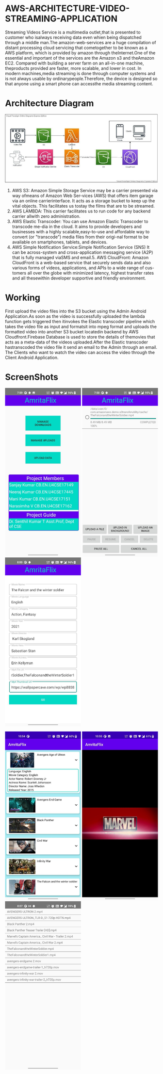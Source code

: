 # AWS-ARCHITECTURE-VIDEO-STREAMING-APPLICATION
Streaming Videos Service is a multimedia outlet,that is presented to customer who isalways receiving data even whien being dispatched through a middle man.The amazon-web-services are a huge compilation of distant processing cloud servicing that cometogether to be known as a AWS platform, which is provided by amazon through theInternet.One of the essential and important of the services are the Amazon s3 and theAmazon EC2.   Compared with building a server farm on an all-in-one machine,  theproducts provided are faster, more scalable, and lower in cost.  In modern machines,media streaming is done through computer systems and is not always usable by ordinarypeople.Therefore, the device is designed so that anyone using a smart phone can accessthe media streaming content.

# Architecture Diagram
![alt text](https://github.com/SanjayKumarKKR/AWS-ARCHITECTURE-VIDEO-STREAMING-APPLICATION/blob/4b13629041b1ef886cdf94207ff2a56ff9357ae7/Screenshots/architecture.jpg)
1.  AWS S3:  Amazon Simple Storage Service may be a carrier presented via way ofmeans of Amazon Web Ser-vices (AWS) that offers item garage via an online carrierinterface.  It acts as a storage bucket to keep up the vital objects.  This facilitates us tostay the films that are to be streamed.
2. AWS LAMBDA: This carrier facilitates us to run code for any backend carrier allwith zero administration.
3. AWS Elastic Transcoder: You can use Amazon Elastic Transcoder to transcode me-dia in the cloud.  It aims to provide developers and businesses with a highly scalable,easy-to-use and affordable way to convert (or "transcode") media files from their origi-nal format to be available on smartphones, tablets, and devices.
4. AWS  Simple  Notification  Service:Simple  Notification  Service  (SNS)  It  can  be  across-system and cross-application messaging service (A2P) that is fully managed viaSMS and email.5.  AWS CloudFront:  Amazon CloudFront is a web-based service that securely sends data and also various forms of videos, applications, and APIs to a wide range of cus-tomers all over the globe with minimized latency, highest transfer rates and all thesewithin developer supportive and friendly environment.


# Working
First upload the video files into the S3 bucket using the Admin Android Application.As soon as the video is successfully uploaded the lambda function gets triggered then itinvokes the Elastic transcoder pipeline which takes the video file as input and formatsit into mpeg format and uploads the formatted video into another S3 bucket locatedin backend by AWS Cloudfront.Firebase Database is used to store the details of themovies that acts as a meta-data of the videos uploaded.After the Elastic transcoder hastranscoded the video file it send an email to the Admin through an email.  The Clients who want to watch the video can access the video through the Client Android Application.

# ScreenShots
<p margin-left: 30px;>
  <img src="https://github.com/SanjayKumarKKR/AWS-ARCHITECTURE-VIDEO-STREAMING-APPLICATION/blob/3a88d2bd3e929335a3dc50b539bd39163b07ba52/Screenshots/AF1.png" width="250" />
  <img src="https://github.com/SanjayKumarKKR/AWS-ARCHITECTURE-VIDEO-STREAMING-APPLICATION/blob/1b31d9004e3619fbee5150983a1b0d79bb93babd/Screenshots/AF2.png" width="250" /> 
  <img src="https://github.com/SanjayKumarKKR/AWS-ARCHITECTURE-VIDEO-STREAMING-APPLICATION/blob/1b31d9004e3619fbee5150983a1b0d79bb93babd/Screenshots/Af3.png" width="250" />
</p>

<p>
  <img src="https://github.com/SanjayKumarKKR/AWS-ARCHITECTURE-VIDEO-STREAMING-APPLICATION/blob/d8ed368ec2f9430b420789a7c6cfc2312a7c76cc/Screenshots/c2.png" width="250" />
  <img src="https://github.com/SanjayKumarKKR/AWS-ARCHITECTURE-VIDEO-STREAMING-APPLICATION/blob/d8ed368ec2f9430b420789a7c6cfc2312a7c76cc/Screenshots/c3.png" width="250" /> 
  <img src="https://github.com/SanjayKumarKKR/AWS-ARCHITECTURE-VIDEO-STREAMING-APPLICATION/blob/d8ed368ec2f9430b420789a7c6cfc2312a7c76cc/Screenshots/r1.png" width="250" />
</p>
